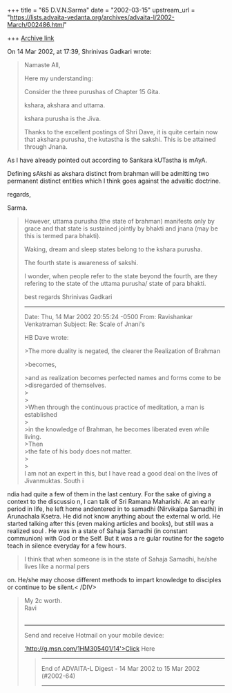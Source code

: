 +++
title = "65 D.V.N.Sarma"
date = "2002-03-15"
upstream_url = "https://lists.advaita-vedanta.org/archives/advaita-l/2002-March/002486.html"

+++
[Archive link](https://lists.advaita-vedanta.org/archives/advaita-l/2002-March/002486.html)

On 14 Mar 2002, at 17:39,  Shrinivas Gadkari wrote:

> Namaste All,
>
> Here my understanding:
>
> Consider the three purushas of Chapter 15 Gita.
>
> kshara, akshara and uttama.
>
> kshara purusha is the Jiva.
>
> Thanks to the excellent postings of Shri Dave, it is
> quite certain now that akshara purusha, the kutastha
> is the sakshi. This is be attained through Jnana.
>
As I have already pointed out according to Sankara
kUTastha is mAyA.

Defining  sAkshi as akshara distinct from brahman
will be admitting two permanent distinct entities
which I think goes against the advaitic doctrine.

regards,

Sarma.
> However, uttama purusha (the state of brahman) manifests
> only by grace and that state is sustained jointly by bhakti
> and jnana (may be this is termed para bhakti).
>
> Waking, dream and sleep states belong to the kshara purusha.
>
> The fourth state is awareness of sakshi.
>
> I wonder, when people refer to the state beyond the fourth,
> are they refering to the state of the uttama purusha/ state
> of para bhakti.
>
> best regards
> Shrinivas Gadkari
>
> ------------------------------
>
> Date:    Thu, 14 Mar 2002 20:55:24 -0500
> From:    Ravishankar Venkatraman <sunlike at HOTMAIL.COM>
> Subject: Re: Scale of Jnani's
>
> <html><div style='background-color:'><P>HB Dave wrote:</P>
> <P>>The more duality is negated, the clearer the Realization of Brahman </P>
> <P>>becomes, </P>
> <DIV></DIV>>and as realization becomes perfected names and forms come to be
> <DIV></DIV>>disregarded of themselves.
> <DIV></DIV>>
> <DIV></DIV>>
> <DIV></DIV>>When through the continuous practice of meditation, a man is established
> <DIV></DIV>>
> <DIV></DIV>>in the knowledge of Brahman, he becomes liberated even while living.
> <DIV></DIV>>Then
> <DIV></DIV>>the fate of his body does not matter.
> <DIV></DIV>>
> <DIV></DIV>>
> <DIV></DIV>
> <DIV></DIV>
> <DIV>I am not an expert in this, but I have read a good deal on the lives of Jivanmuktas. South i
ndia had quite a few of them in the last century. For the sake of giving a context to the discussio
n, I can talk of Sri Ramana Maharishi. At an early period in life, he left home andentered in
to samadhi (Nirvikalpa Samadhi) in Arunachala Ksetra. He did not know anything about the external w
orld. He started talking after this (even making articles and books), but still was a realized soul
. He was in a state of Sahaja Samadhi (in constant communion) with God or the Self. But it was a re
gular routine for the sageto teach in silence everyday for a few hours.</DIV>
> <DIV></DIV>
> <DIV>I think that when someone is in the state of Sahaja Samadhi, he/she lives like a normal pers
on. He/she may choose different methods to impart knowledge to disciples or continue to be silent.<
/DIV>
> <DIV></DIV>
> <DIV>My 2c worth.</DIV>
> <DIV>Ravi</DIV>
> <DIV></DIV></div><br clear=all><hr>Send and receive Hotmail on your mobile device: <a href=
'http://g.msn.com/1HM305401/14'>Click Here</a><br></html>
>
> ------------------------------
>
> End of ADVAITA-L Digest - 14 Mar 2002 to 15 Mar 2002 (#2002-64)
> ***************************************************************
>

